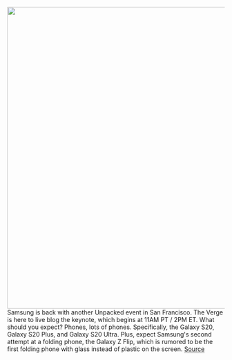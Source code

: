 <img src='https://cdn.vox-cdn.com/thumbor/h60qNOa6bU1q_PyHFRX6c8vKb3E=/0x0:1020x668/1200x675/filters:focal(413x322:575x484)/cdn.vox-cdn.com/uploads/chorus_image/image/66294124/samsungstock.1419965656.0.jpg' width='700px' /><br/>
Samsung is back with another Unpacked event in San Francisco. The Verge is here to live blog the keynote, which begins at 11AM PT / 2PM ET. What should you expect? Phones, lots of phones. Specifically, the Galaxy S20, Galaxy S20 Plus, and Galaxy S20 Ultra. Plus, expect Samsung's second attempt at a folding phone, the Galaxy Z Flip, which is rumored to be the first folding phone with glass instead of plastic on the screen.
<a href='https://www.theverge.com/2020/2/11/21083967/samsung-galaxy-s20-z-flip-keynote-live-blog-unpacked-event'> Source <a/>
